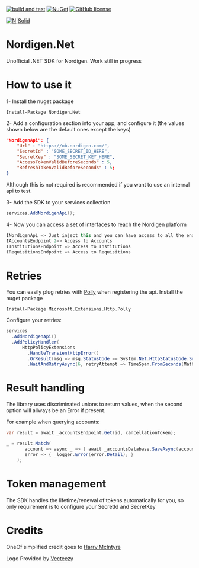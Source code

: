 [![build and test](https://github.com/dariogriffo/Nordigen.Net/actions/workflows/build.yml/badge.svg)](https://github.com/dariogriffo/Nordigen.Net/actions/workflows/build.yml)
[![NuGet](https://img.shields.io/nuget/v/Nordigen.Net.svg?style=flat)](https://www.nuget.org/packages/Nordigen.Net/) 
[![GitHub license](https://img.shields.io/github/license/dariogriffo/Nordigen.Net.svg)](https://raw.githubusercontent.com/dariogriffo/Nordigen.Net/master/LICENSE)

[![N|Solid](https://avatars2.githubusercontent.com/u/39886363?s=200&v=4)](https://github.com/dariogriffo/Nordigen.Net)

# Nordigen.Net
Unofficial .NET SDK for Nordigen.
Work still in progress

# How to use it

1- Install the nuget package

`Install-Package Nordigen.Net`

2- Add a configuration section into your app, and configure it (the values shown below are the default ones except the keys)
```json
"NordigenApi": {
    "Url" : "https://ob.nordigen.com/",
    "SecretId" : "SOME_SECRET_ID_HERE",
    "SecretKey" : "SOME_SECRET_KEY_HERE",
    "AccessTokenValidBeforeSeconds" : 5,
    "RefreshTokenValidBeforeSeconds" : 5;
}
```

Although this is not required is recommended if you want to use an internal api to test.

3- Add the SDK to your services collection

```csharp
services.AddNordigenApi();
```

4- Now you can access a set of interfaces to reach the Nordigen platform
```csharp
INordigenApi => Just inject this and you can have access to all the endpoints with the members
IAccountsEndpoint 2=> Access to Accounts
IInstitutionsEndpoint => Access to Institutions
IRequisitionsEndpoint => Access to Requisitions
```

# Retries

You can easily plug retries with [Polly](https://github.com/App-vNext/Polly) when registering the api.
Install the nuget package

`Install-Package Microsoft.Extensions.Http.Polly`

Configure your retries:
```csharp
services
  .AddNordigenApi()
  .AddPolicyHandler(
      HttpPolicyExtensions
        .HandleTransientHttpError()
        .OrResult(msg => msg.StatusCode == System.Net.HttpStatusCode.ServiceUnavailable)
        .WaitAndRetryAsync(6, retryAttempt => TimeSpan.FromSeconds(Math.Pow(2,retryAttempt))));
```



# Result handling
The library uses discriminated unions to return values, when the second option will allways be an Error if present. 

For example when querying accounts:
```csharp
var result = await _accountsEndpoint.Get(id, cancellationToken);

_ = result.Match(
	   account => async _ => { await _accountsDatabase.SaveAsync(account, cancellationToken); },
	   error => { _logger.Error(error.Detail); }
	);
```

# Token management

The SDK handles the lifetime/renewal of tokens automatically for you, so only requirement is to configure your SecretId and SecretKey

# Credits

OneOf simplified credit goes to [Harry McIntyre](https://github.com/mcintyre321/OneOf) 

Logo Provided by [Vecteezy](https://vecteezy.com)
